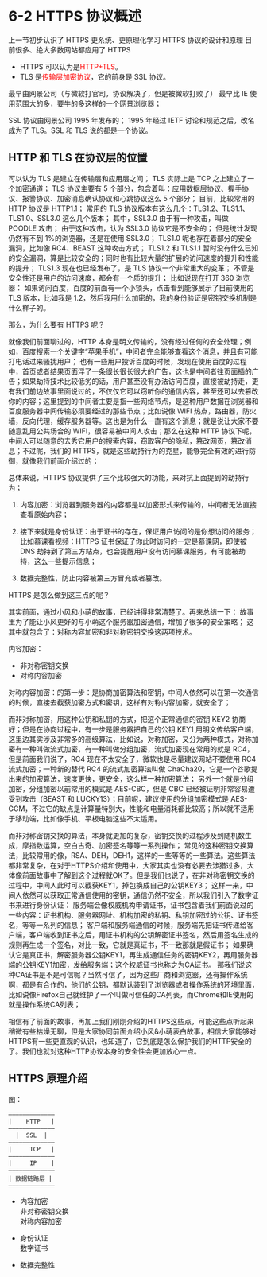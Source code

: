 # 6-2 HTTPS 协议概述

上一节初步认识了 HTTPS
更系统、更原理化学习 HTTPS 协议的设计和原理
目前很多、绝大多数网站都应用了 HTTPS

- HTTPS 可以认为是<span style="color:red;">HTTP+TLS</span>。
- TLS 是<span style="color:red;">传输层加密协议</span>，它的前身是 SSL 协议。

最早由网景公司（与微软打官司，协议解决了，但是被微软打败了）
最早比 IE 使用范围大的多，要牛的多这样的一个网景浏览器；

SSL 协议由网景公司 1995 年发布的；
1995 年经过 IETF 讨论和规范之后，改名成为了 TLS。SSL 和 TLS 说的都是一个协议。

## HTTP 和 TLS 在协议层的位置

可以认为 TLS 是建立在传输层和应用层之间；
TLS 实际上是 TCP 之上建立了一个加密通道；
TLS 协议主要有 5 个部分，包含着叫：应用数据层协议、握手协议、报警协议、加密消息确认协议和心跳协议这么 5 个部分；
目前，比较常用的 HTTP 协议是 HTTP1.1；
常用的 TLS 协议版本有这么几个：TLS1.2、TLS1.1、TLS1.0、SSL3.0 这么几个版本；
其中，SSL3.0 由于有一种攻击，叫做 POODLE 攻击；
由于这种攻击，认为 SSL3.0 协议它是不安全的；
但是统计发现仍然有不到 1%的浏览器，还是在使用 SSL3.0；
TLS1.0 呢也存在着部分的安全漏洞，比如像 RC4、BEAST 这种攻击方式；
TLS1.2 和 TLS1.1 暂时没有什么已知的安全漏洞，算是比较安全的；同时也有比较大量的扩展的访问速度的提升和性能的提升；
TLS1.3 现在也已经发布了，是 TLS 协议一个非常重大的变革；
不管是安全性还是用户的访问速度，都会有一个质的提升；
比如说现在打开 360 浏览器：
如果访问百度，百度的前面有一个小锁头，点击看到能够展示了目前使用的 TLS 版本，比如我是 1.2，然后我用什么加密的，我的身份验证是密钥交换机制是什么样子的。

那么，为什么要有 HTTPS 呢？

就像我们前面聊过的，HTTP 本身是明文传输的，没有经过任何的安全处理；例如，百度搜索一个关键字“苹果手机”，中间者完全能够查看这个消息，并且有可能打电话过来骚扰用户；
也有一些用户投诉百度的时候，发现在使用百度的过程中，首页或者结果页面浮了一条很长很长很大的广告，这也是中间者往页面插的广告；如果劫持技术比较低劣的话，用户甚至没有办法访问百度，直接被劫持走，更有我们前边故事里面说过的，不仅仅它可以窃听你的通信内容，甚至还可以去篡改你的内容；这里提到的中间者主要是指一些网络节点，是这种用户数据在浏览器和百度服务器中间传输必须要经过的那些节点；比如说像 WIFI 热点，路由器，防火墙，反向代理，缓存服务器等。这也是为什么一直有这个消息；就是说让大家不要随意乱用公共场合的 WIFI，很容易被中间人攻击；那么在这种 HTTP 协议下呢，中间人可以随意的去秀它用户的搜索内容，窃取客户的隐私，篡改网页，篡改消息；不过呢，我们的 HTTPS，就是这些劫持行为的克星，能够完全有效的进行防御，就像我们前面介绍过的；

总体来说，HTTPS 协议提供了三个比较强大的功能，来对抗上面提到的劫持行为；

1. 内容加密：浏览器到服务器的内容都是以加密形式来传输的，中间者无法直接查看原始内容；

2. 接下来就是身份认证：由于证书的存在，保证用户访问的是你想访问的服务；
   比如慕课看视频：HTTPS 证书保证了你此时访问的一定是慕课网，即使被 DNS 劫持到了第三方站点，也会提醒用户没有访问慕课服务，有可能被劫持，这么一些提示信息；

3. 数据完整性，防止内容被第三方冒充或者篡改。

HTTPS 是怎么做到这三点的呢？

其实前面，通过小风和小萌的故事，已经讲得非常清楚了。再来总结一下：
故事里为了能让小风更好的与小萌这个服务器加密通信，增加了很多的安全策略；
这其中就包含了：对称内容加密和非对称密钥交换这两项技术。

内容加密：

- 非对称密钥交换
- 对称内容加密

对称内容加密：的第一步：是协商加密算法和密钥，中间人依然可以在第一次通信的时候，直接去截获加密方式和密钥，这样有对称内容加密，就安全了；

而非对称加密，用这种公钥和私钥的方式，把这个正常通信的密钥 KEY2 协商好；但是在协商过程中，有一步是服务器把自己的公钥 KEY1 用明文传给客户端，这里边其实涉及非常多的高级算法，比如说，对称加密，又分为两种模式，对称加密有一种叫做流式加密，有一种叫做分组加密，流式加密现在常用的就是 RC4，但是前面我们说了，RC4 现在不太安全了，微软也是尽量建议网站不要使用 RC4 流式加密；一种新的替代 RC4 的流式加密算法叫做 ChaCha20，它是一个谷歌提出来的加密算法，速度更快，更安全，这么样一种加密算法；
另外一个就是分组加密，分组加密以前常用的模式是 AES-CBC，但是 CBC 已经被证明非常容易遭受到攻击（BEAST 和 LUCKY13）；目前呢，建议使用的分组加密模式是 AES-GCM，不过它的缺点是计算量特别大，性能和电量消耗都比较高；所以就不适用于移动端，比如像手机、平板电脑这些不太适用。

而非对称密钥交换的算法，本身就更加的复杂，密钥交换的过程涉及到随机数生成，摩指数运算，空白古奇、加密签名等等一系列操作；
常见的这种密钥交换算法，比较常用的像，RSA、DEH，DEH1，这样的一些等等的一些算法。这些算法都非常复杂，在对于HTTPS介绍和使用中，大家其实也没有必要去涉猎过多，大体像前面故事中了解到这个过程就OK了。但是我们也说了，在非对称密钥交换的过程中，中间人此时可以截获KEY1，掉包换成自己的公钥KEY3；
这样一来，中间人依然可以获取正常通信使用的密钥，通信仍然不安全，所以我们引入了数字证书来进行身份认证：
服务端会像权威机构申请证书，证书包含着我们前面说过的一些内容：证书机构、服务器网址、机构加密的私钥、私钥加密过的公钥、证书签名，等等一系列的信息；
客户端和服务端通信的时候，服务端先把证书传递给客户端，客户端收到证书之后，用证书机构的公钥解密证书签名，然后用签名生成的规则再生成一个签名，对比一致，它就是真证书，不一致那就是假证书；
如果确认它是真正书，解密服务器公钥KEY1，再生成通信任务的密钥KEY2，再用服务器端的公钥KEY1加密，发给服务端；这个权威证书也称之为CA证书。
那我们说这种CA证书是不是可信呢？当然可信了，因为这些厂商和浏览器，还有操作系统啊，都是有合作的，他们的公钥，都默认装到了浏览器或者操作系统的环境里面，比如说像Firefox自己就维护了一个叫做可信任的CA列表，而Chrome和IE使用的就是操作系统CA列表；

相信有了前面的故事，再加上我们刚刚介绍的HTTPS这些点，可能这些点听起来稍微有些枯燥无聊，但是大家协同前面介绍小风&小萌表白故事，相信大家能够对HTTPS有一些更直观的认识，也知道了，它到底是怎么保护我们的HTTP安全的了。我们也就对这种HTTP协议本身的安全性会更加放心一点。

## HTTPS 原理介绍

图：

```
—————————————
|    HTTP   |
—————————————
  |  SSL  |
—————————————
|     TCP   |
—————————————
|     IP    |
—————————————
| 数据链路层 |
—————————————
```

- 内容加密  
  非对称密钥交换  
  对称内容加密

- 身份认证  
  数字证书

- 数据完整性

